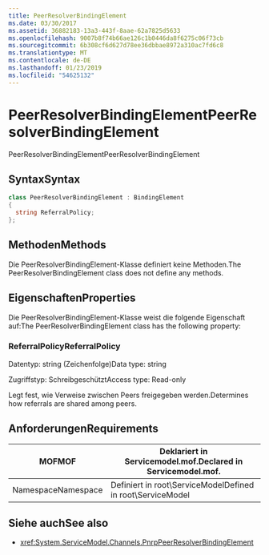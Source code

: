 ```yaml
---
title: PeerResolverBindingElement
ms.date: 03/30/2017
ms.assetid: 36882183-13a3-443f-8aae-62a7825d5633
ms.openlocfilehash: 9007b8f74b66ae126c1b0446da8f6275c06f73cb
ms.sourcegitcommit: 6b308cf6d627d78ee36dbbae8972a310ac7fd6c8
ms.translationtype: MT
ms.contentlocale: de-DE
ms.lasthandoff: 01/23/2019
ms.locfileid: "54625132"
---
```

# <a name="peerresolverbindingelement"></a><span data-ttu-id="36298-102">PeerResolverBindingElement</span><span class="sxs-lookup"><span data-stu-id="36298-102">PeerResolverBindingElement</span></span>
<span data-ttu-id="36298-103">PeerResolverBindingElement</span><span class="sxs-lookup"><span data-stu-id="36298-103">PeerResolverBindingElement</span></span>  
  
## <a name="syntax"></a><span data-ttu-id="36298-104">Syntax</span><span class="sxs-lookup"><span data-stu-id="36298-104">Syntax</span></span>  
  
```csharp
class PeerResolverBindingElement : BindingElement  
{  
  string ReferralPolicy;  
};  
```  
  
## <a name="methods"></a><span data-ttu-id="36298-105">Methoden</span><span class="sxs-lookup"><span data-stu-id="36298-105">Methods</span></span>  
 <span data-ttu-id="36298-106">Die PeerResolverBindingElement-Klasse definiert keine Methoden.</span><span class="sxs-lookup"><span data-stu-id="36298-106">The PeerResolverBindingElement class does not define any methods.</span></span>  
  
## <a name="properties"></a><span data-ttu-id="36298-107">Eigenschaften</span><span class="sxs-lookup"><span data-stu-id="36298-107">Properties</span></span>  
 <span data-ttu-id="36298-108">Die PeerResolverBindingElement-Klasse weist die folgende Eigenschaft auf:</span><span class="sxs-lookup"><span data-stu-id="36298-108">The PeerResolverBindingElement class has the following property:</span></span>  
  
### <a name="referralpolicy"></a><span data-ttu-id="36298-109">ReferralPolicy</span><span class="sxs-lookup"><span data-stu-id="36298-109">ReferralPolicy</span></span>  
 <span data-ttu-id="36298-110">Datentyp: string (Zeichenfolge)</span><span class="sxs-lookup"><span data-stu-id="36298-110">Data type: string</span></span>  
  
 <span data-ttu-id="36298-111">Zugriffstyp: Schreibgeschützt</span><span class="sxs-lookup"><span data-stu-id="36298-111">Access type: Read-only</span></span>  
  
 <span data-ttu-id="36298-112">Legt fest, wie Verweise zwischen Peers freigegeben werden.</span><span class="sxs-lookup"><span data-stu-id="36298-112">Determines how referrals are shared among peers.</span></span>  
  
## <a name="requirements"></a><span data-ttu-id="36298-113">Anforderungen</span><span class="sxs-lookup"><span data-stu-id="36298-113">Requirements</span></span>  
  
|<span data-ttu-id="36298-114">MOF</span><span class="sxs-lookup"><span data-stu-id="36298-114">MOF</span></span>|<span data-ttu-id="36298-115">Deklariert in Servicemodel.mof.</span><span class="sxs-lookup"><span data-stu-id="36298-115">Declared in Servicemodel.mof.</span></span>|  
|---------|-----------------------------------|  
|<span data-ttu-id="36298-116">Namespace</span><span class="sxs-lookup"><span data-stu-id="36298-116">Namespace</span></span>|<span data-ttu-id="36298-117">Definiert in root\ServiceModel</span><span class="sxs-lookup"><span data-stu-id="36298-117">Defined in root\ServiceModel</span></span>|  
  
## <a name="see-also"></a><span data-ttu-id="36298-118">Siehe auch</span><span class="sxs-lookup"><span data-stu-id="36298-118">See also</span></span>
- <xref:System.ServiceModel.Channels.PnrpPeerResolverBindingElement>
